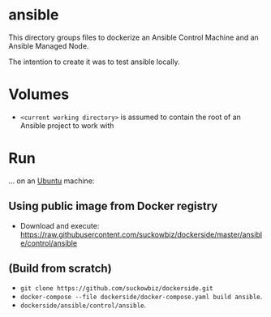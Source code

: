 # ansible
This directory groups files to dockerize an Ansible Control Machine and an Ansible Managed Node.

The intention to create it was to test ansible locally.

# Volumes
- `<current working directory>` is assumed to contain the root of an Ansible project to work with

# Run
...  on an [Ubuntu](http://www.ubuntu.com/download/desktop) machine:

## Using public image from Docker registry
- Download and execute: https://raw.githubusercontent.com/suckowbiz/dockerside/master/ansible/control/ansible

## (Build from scratch) 
- `git clone https://github.com/suckowbiz/dockerside.git`
- `docker-compose --file dockerside/docker-compose.yaml build ansible`.
- `dockerside/ansible/control/ansible`.